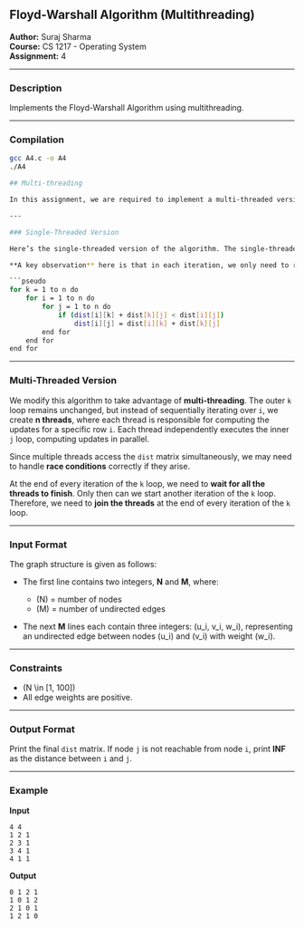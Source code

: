 ## Floyd-Warshall Algorithm (Multithreading)

**Author:** Suraj Sharma  
**Course:** CS 1217 - Operating System  
**Assignment:** 4  

---

### Description
Implements the Floyd-Warshall Algorithm using multithreading.

---

### Compilation
```bash
gcc A4.c -o A4
./A4

## Multi-threading

In this assignment, we are required to implement a multi-threaded version of the Floyd-Warshall **All-Pairs-Shortest-Path** algorithm. Since multi-threading is commonly used in graph algorithms, our task is to design our own approach and provide pseudocode to explain our implementation.

---

### Single-Threaded Version

Here’s the single-threaded version of the algorithm. The single-threaded version of the algorithm follows a **three-level nested loop structure**. The outermost loop iterates over an intermediate node `k`, considering paths that pass through it. The two inner loops iterate over all node pairs `(i, j)`, checking whether using `k` as an intermediate node offers a shorter path. The `dist[i][j]` matrix keeps track of the shortest known distances between node pairs so far, and each iteration updates these values.  

**A key observation** here is that in each iteration, we only need to read from the \(k^{th}\) row and column while updating the same `dist` matrix, without requiring additional copies.

```pseudo
for k = 1 to n do
    for i = 1 to n do
        for j = 1 to n do
            if (dist[i][k] + dist[k][j] < dist[i][j])
                dist[i][j] = dist[i][k] + dist[k][j]
        end for
    end for
end for
```

---

### Multi-Threaded Version

We modify this algorithm to take advantage of **multi-threading**. The outer `k` loop remains unchanged, but instead of sequentially iterating over `i`, we create **n threads**, where each thread is responsible for computing the updates for a specific row `i`. Each thread independently executes the inner `j` loop, computing updates in parallel.

Since multiple threads access the `dist` matrix simultaneously, we may need to handle **race conditions** correctly if they arise.  

At the end of every iteration of the `k` loop, we need to **wait for all the threads to finish**. Only then can we start another iteration of the `k` loop. Therefore, we need to **join the threads** at the end of every iteration of the `k` loop.  

---

### Input Format

The graph structure is given as follows:  

- The first line contains two integers, **N** and **M**, where:  
  - \(N\) = number of nodes  
  - \(M\) = number of undirected edges  

- The next **M** lines each contain three integers: \(u_i, v_i, w_i\), representing an undirected edge between nodes \(u_i\) and \(v_i\) with weight \(w_i\).  

---

### Constraints

- \(N \in [1, 100]\)  
- All edge weights are positive.  

---

### Output Format

Print the final `dist` matrix. If node `j` is not reachable from node `i`, print **INF** as the distance between `i` and `j`.  

---

### Example

**Input**
```
4 4
1 2 1
2 3 1
3 4 1
4 1 1
```

**Output**
```
0 1 2 1
1 0 1 2
2 1 0 1
1 2 1 0
```
